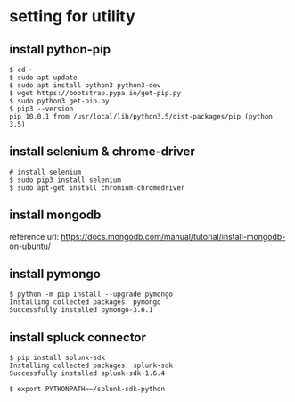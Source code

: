 # setting for utility

## install python-pip
```
$ cd ~
$ sudo apt update
$ sudo apt install python3 python3-dev
$ wget https://bootstrap.pypa.io/get-pip.py
$ sudo python3 get-pip.py
$ pip3 --version
pip 10.0.1 from /usr/local/lib/python3.5/dist-packages/pip (python 3.5)
```

## install selenium & chrome-driver
```
# install selenium
$ sudo pip3 install selenium
$ sudo apt-get install chromium-chromedriver
```

## install mongodb
reference url: https://docs.mongodb.com/manual/tutorial/install-mongodb-on-ubuntu/
## install pymongo
```
$ python -m pip install --upgrade pymongo
Installing collected packages: pymongo
Successfully installed pymongo-3.6.1
```

## install spluck connector
```
$ pip install splunk-sdk
Installing collected packages: splunk-sdk
Successfully installed splunk-sdk-1.6.4

$ export PYTHONPATH=~/splunk-sdk-python
```

